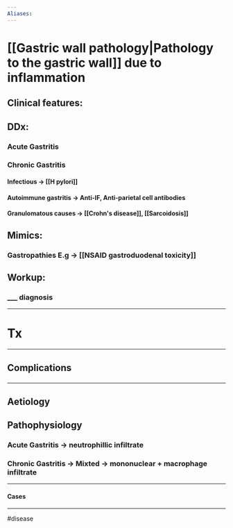 ```yaml
---
Aliases:
---
```

# [[Gastric wall pathology|Pathology to the gastric wall]] due to inflammation
## Clinical features:
###
## DDx:
### Acute Gastritis
### Chronic Gastritis
#### Infectious -> [[H pylori]]
#### Autoimmune gastritis -> Anti-IF, Anti-parietal cell antibodies
#### Granulomatous causes -> [[Crohn's disease]], [[Sarcoidosis]]
## Mimics:
### Gastropathies E.g -> [[NSAID gastroduodenal toxicity]]
## Workup:
### ___ diagnosis
---
# Tx

---
## Complications
###

---
## Aetiology
## Pathophysiology
### Acute Gastritis  -> neutrophillic infiltrate
### Chronic Gastritis -> Mixted -> mononuclear + macrophage infiltrate

---
#### Cases


---
#disease 